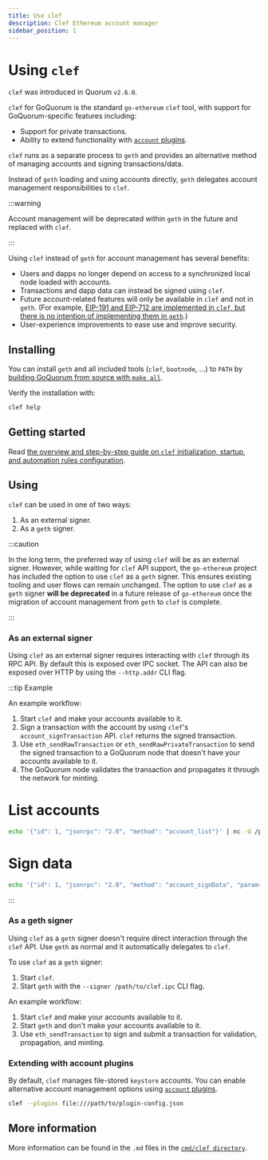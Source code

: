 ```yaml
---
title: Use clef
description: Clef Ethereum account manager
sidebar_position: 1
---
```


# Using `clef`

`clef` was introduced in Quorum `v2.6.0`.

`clef` for GoQuorum is the standard `go-ethereum` `clef` tool, with support for GoQuorum-specific features including:

- Support for private transactions.
- Ability to extend functionality with [`account` plugins](account-plugins.md).

`clef` runs as a separate process to `geth` and provides an alternative method of managing accounts and signing transactions/data.

Instead of `geth` loading and using accounts directly, `geth` delegates account management responsibilities to `clef`.

:::warning

Account management will be deprecated within `geth` in the future and replaced with `clef`.

:::

Using `clef` instead of `geth` for account management has several benefits:

- Users and dapps no longer depend on access to a synchronized local node loaded with accounts.
- Transactions and dapp data can instead be signed using `clef`.
- Future account-related features will only be available in `clef` and not in `geth`. (For example, [EIP-191 and EIP-712 are implemented in `clef`, but there is no intention of implementing them in `geth`](https://github.com/ethereum/go-ethereum/pull/17789/).)
- User-experience improvements to ease use and improve security.

## Installing

You can install `geth` and all included tools (`clef`, `bootnode`, …) to `PATH` by [building GoQuorum from source with `make all`](../../deploy/install/binaries.md).

Verify the installation with:

```bash
clef help
```

## Getting started

Read [the overview and step-by-step guide on `clef` initialization, startup, and automation rules configuration](https://github.com/ConsenSys/quorum/blob/master/cmd/clef/tutorial.md).

## Using

`clef` can be used in one of two ways:

1. As an external signer.
1. As a `geth` signer.

:::caution

In the long term, the preferred way of using `clef` will be as an external signer. However, while waiting for `clef` API support, the `go-ethereum` project has included the option to use `clef` as a `geth` signer. This ensures existing tooling and user flows can remain unchanged. The option to use `clef` as a `geth` signer **will be deprecated** in a future release of `go-ethereum` once the migration of account management from `geth` to `clef` is complete.

:::

### As an external signer

Using `clef` as an external signer requires interacting with `clef` through its RPC API. By default this is exposed over IPC socket. The API can also be exposed over HTTP by using the `--http.addr` CLI flag.

:::tip Example

An example workflow:

1. Start `clef` and make your accounts available to it.
2. Sign a transaction with the account by using `clef`'s `account_signTransaction` API. `clef` returns the signed transaction.
3. Use `eth_sendRawTransaction` or `eth_sendRawPrivateTransaction` to send the signed transaction to a GoQuorum node that doesn't have your accounts available to it.
4. The GoQuorum node validates the transaction and propagates it through the network for minting.

<!--tabs-->

# List accounts

```bash
echo '{"id": 1, "jsonrpc": "2.0", "method": "account_list"}' | nc -U /path/to/clef.ipc
```

# Sign data

```bash
echo '{"id": 1, "jsonrpc": "2.0", "method": "account_signData", "params": ["data/plain", "0x6038dc01869425004ca0b8370f6c81cf464213b3", "0xaaaaaa"]}' | nc -U /path/to/clef.ipc
```

<!--/tabs-->

:::

### As a geth signer

Using `clef` as a `geth` signer doesn't require direct interaction through the `clef` API. Use `geth` as normal and it automatically delegates to `clef`.

To use `clef` as a `geth` signer:

1. Start `clef`.
1. Start `geth` with the `--signer /path/to/clef.ipc` CLI flag.

An example workflow:

1. Start `clef` and make your accounts available to it.
1. Start `geth` and don't make your accounts available to it.
1. Use `eth_sendTransaction` to sign and submit a transaction for validation, propagation, and minting.

### Extending with account plugins

By default, `clef` manages file-stored `keystore` accounts. You can enable alternative account management options using [`account` plugins](account-plugins.md).

```bash
clef --plugins file:///path/to/plugin-config.json
```

## More information

More information can be found in the `.md` files in the [`cmd/clef directory`](https://github.com/ConsenSys/quorum/tree/master/cmd/clef).
